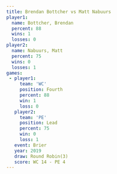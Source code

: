 ```yaml
---
title: Brendan Bottcher vs Matt Nabuurs
player1:                 
  name: Bottcher, Brendan
  percent: 88            
  wins: 1                
  losses: 0              
player2:                 
  name: Nabuurs, Matt    
  percent: 75            
  wins: 0                
  losses: 1              
games:
 - player1:          
     team: 'WC'      
     position: Fourth
     percent: 88     
     win: 1          
     loss: 0         
   player2:        
     team: 'PE'    
     position: Lead
     percent: 75   
     win: 0        
     loss: 1       
   event: Brier        
   year: 2019          
   draw: Round Robin(3)
   score: WC 14 - PE 4 
---
```

